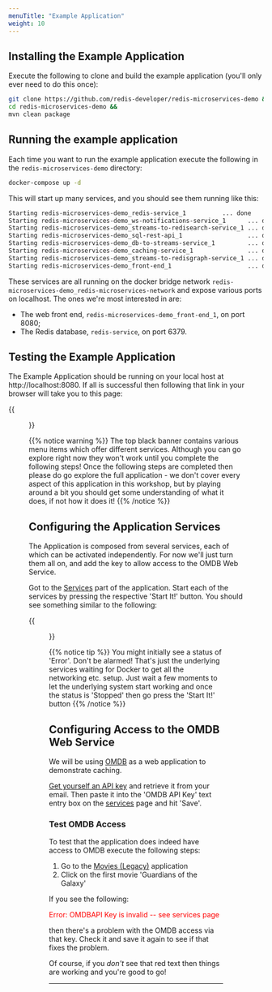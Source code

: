 ```yaml
---
menuTitle: "Example Application"
weight: 10
---
```

## Installing the Example Application
Execute the following to clone and build the example application (you'll only ever need to do this once):

```sh
git clone https://github.com/redis-developer/redis-microservices-demo &&
cd redis-microservices-demo &&
mvn clean package
```

## Running the example application
Each time you want to run the example application execute the following in the `redis-microservices-demo` directory:

```sh
docker-compose up -d
```

This will start up many services, and you should see them running like this:
```sh
Starting redis-microservices-demo_redis-service_1          ... done
Starting redis-microservices-demo_ws-notifications-service_1      ... done
Starting redis-microservices-demo_streams-to-redisearch-service_1 ... done
Starting redis-microservices-demo_sql-rest-api_1                  ... done
Starting redis-microservices-demo_db-to-streams-service_1         ... done
Starting redis-microservices-demo_caching-service_1               ... done
Starting redis-microservices-demo_streams-to-redisgraph-service_1 ... done
Starting redis-microservices-demo_front-end_1                     ... done
```

These services are all running on the docker bridge network `redis-microservices-demo_redis-microservices-network` and expose various ports on localhost. The ones we're most interested in are:

* The web front end, `redis-microservices-demo_front-end_1`, on port 8080;
* The Redis database, `redis-service`, on port 6379.

## Testing the Example Application

The Example Application should be running on your local host at http://localhost:8080. If all is successful then following that link in your browser will take you to this page:

{{<figure src="rmdb_home_page.png" link="http://localhost:8080">}}


{{% notice warning %}}
The top black banner contains various menu items which offer different services. Although you can go explore right now they won't work until you complete the following steps! Once the following steps are completed then please do go explore the full application - we don't cover every aspect of this application in this workshop, but by playing around a bit you should get some understanding of what it does, if not how it does it!
{{% /notice %}}

## Configuring the Application Services

The Application is composed from several services, each of which can be activated independently. For now we'll just turn them all on, and add the key to allow access to the OMDB Web Service.

Got to the [Services] part of the application. Start each of the services by pressing the respective 'Start It!' button. You should see something similar to the following:

{{<figure src="services.png">}}

{{% notice tip %}}
You might initially see a status of 'Error'. Don't be alarmed! That's just the underlying services waiting for Docker to get all the networking etc. setup. Just wait a few moments to let the underlying system start working and once the status is 'Stopped' then go press the 'Start It!' button
{{% /notice %}}

## Configuring Access to the OMDB Web Service

We will be using [OMDB] as a web application to demonstrate caching. 

[Get yourself an API key] and retrieve it from your email. Then paste it into the 'OMDB API Key' text entry box on the [services] page and hit 'Save'. 

### Test OMDB Access
To test that the application does indeed have access to OMDB execute the following steps:

1. Go to the [Movies (Legacy)] application
2. Click on the first movie 'Guardians of the Galaxy'

If you see the following:
<p style="color:red";>
Error: OMDBAPI Key is invalid -- see services page
</p>

then there's a problem with the OMDB access via that key. Check it and save it again to see if that fixes the problem.

Of course, if you _don't_ see that red text then things are working and you're good to go!



----------
[OMDB]: http://www.omdbapi.com/

[Get yourself an API key]: http://www.omdbapi.com/apikey.aspx?__EVENTTARGET=freeAcct&__EVENTARGUMENT=&__LASTFOCUS=&__VIEWSTATE=%2FwEPDwUKLTIwNDY4MTIzNWQYAQUeX19Db250cm9sc1JlcXVpcmVQb3N0QmFja0tleV9fFgMFC3BhdHJlb25BY2N0BQhmcmVlQWNjdAUIZnJlZUFjY3R%2Bvsm%2Bxojynz6Dxtmll%2BBPGF5b%2FXF7NfOmXXRKZWa2sA%3D%3D&__VIEWSTATEGENERATOR=5E550F58&__EVENTVALIDATION=%2FwEdAArAHwJn73q7vMcrazXApSldmSzhXfnlWWVdWIamVouVTzfZJuQDpLVS6HZFWq5fYpioiDjxFjSdCQfbG0SWduXFd8BcWGH1ot0k0SO7CfuulF0vVes0SOcL8qM3Jr6aqHyFE%2Bczl1aCyjbLtuPuRU0tIVu1gi3bgvDqS3Gt3lnrv%2FgsVJPMV9tdMU3lWBBf01vN%2BDvxnwFeFeJ9MIBWR693fISlXaHKzP%2BBv%2FK2QEL4NQsLb55%2BhkOC33bZPJ8gt%2Bg%3D&at=freeAcct&Email=&Email2=&FirstName=&LastName=&TextArea1=

[Movies (Legacy)]: http://localhost:8080/movies

[services]: http://localhost:8080/services
